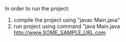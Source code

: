 In order to run the project:
1. compile the project using "javac Main.java"
2. run project using command "java Main.java http://www.SOME_SAMPLE_URL.com
